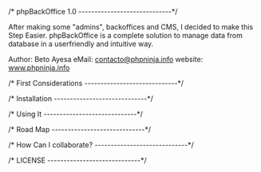 /* phpBackOffice 1.0
-----------------------------*/

After making some "admins", backoffices and CMS,
I decided to make this Step Easier.
phpBackOffice is a complete solution to manage data from database in a userfriendly and intuitive way.

Author: Beto Ayesa 
eMail: contacto@phpninja.info
website: www.phpninja.info

/* First Considerations
-----------------------------*/


/* Installation
-----------------------------*/



/* Using It 
-----------------------------*/




/* Road Map
-----------------------------*/


/* How Can I collaborate?
-----------------------------*/


/* LICENSE
-----------------------------*/


